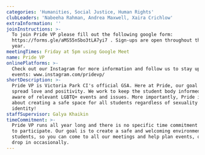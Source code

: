 ```yaml
---
categories: 'Humanities, Social Justice, Human Rights'
clubLeaders: 'Nabeeha Rahman, Andrea Maxwell, Xaira Crichlow'
extraInformation: ''
joinInstructions: >-
  To join Pride VP please fill out the following google form:
  https://forms.gle/aMS55nSbo3tLA7yi7 . Sign-ups are open throughout the school
  year.
meetingTimes: Friday at 5pm using Google Meet
name: Pride VP
onlinePlatforms: >-
  Check out our Instagram for more information and follow us to stay updated on
  events: www.instagram.com/pridevp/
shortDescription: >-
  Pride VP is Victoria Park CI's official GSA. Here at Pride, our goal is to
  spread love and positivity. We work to keep the student body informed and
  aware of relevant LGBTQ+ events and issues. More importantly, Pride is all
  about creating a safe space for all students regardless of sexuality or gender
  identity!
staffSupervisor: Galya Khaikin
timeCommitment: >-
  Pride VP runs all year long and there is no specific time commitment required
  to participate. Our goal is to create a safe and welcoming environment for
  students, so you can come to all our meetings and help plan events, or just
  drop in occasionally.
---
```


